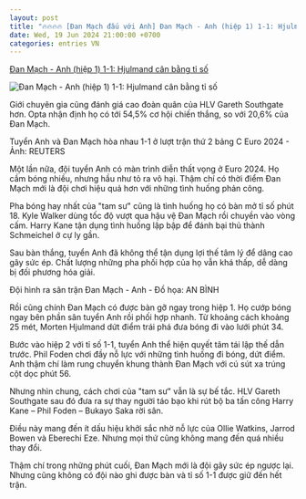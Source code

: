 ```yaml
---
layout: post
title: "🔥🔥🔥🔥 [Đan Mạch đấu với Anh] Đan Mạch - Anh (hiệp 1) 1-1: Hjulmand cân bằng tỉ số"
date: Wed, 19 Jun 2024 21:00:00 +0700
categories: entries VN
---
```

[Đan Mạch - Anh (hiệp 1) 1-1: Hjulmand cân bằng tỉ số](https://tuoitre.vn/dan-mach-anh-hiep-1-1-1-hjulmand-can-bang-ti-so-20240620175357962.htm)

![Đan Mạch - Anh (hiệp 1) 1-1: Hjulmand cân bằng tỉ số](https://cdn1.tuoitre.vn/zoom/600_315/471584752817336320/2024/6/21/dan-mach-tuyen-anh-euro-2024-7-17189045942921386718609-345-0-1392-2000-crop-17189047546261742619108.jpg)

Giới chuyên gia cũng đánh giá cao đoàn quân của HLV Gareth Southgate hơn. Opta nhận định họ có tới 54,5% cơ hội chiến thắng, so với 20,6% của Đan Mạch.

Tuyển Anh và Đan Mạch hòa nhau 1-1 ở lượt trận thứ 2 bảng C Euro 2024 - Ảnh: REUTERS

Một lần nữa, đội tuyển Anh có màn trình diễn thất vọng ở Euro 2024. Họ cầm bóng nhiều, nhưng hầu như tỏ ra vô hại. Thậm chí có thời điểm Đan Mạch mới là đội chơi hiệu quả hơn với những tình huống phản công.

Pha bóng hay nhất của "tam sư" cũng là tình huống họ có bàn mở tỉ số phút 18. Kyle Walker dùng tốc độ vượt qua hậu vệ Đan Mạch rồi chuyền vào vòng cấm. Harry Kane tận dụng tình huống lập bập để đánh bại thủ thành Schmeichel ở cự ly gần.

Sau bàn thắng, tuyển Anh đã không thể tận dụng lợi thế tâm lý để dâng cao gây sức ép. Chất lượng những pha phối hợp của họ vẫn khá thấp, dễ dàng bị đối phương hóa giải.

Đội hình ra sân trận Đan Mạch - Anh - Đồ họa: AN BÌNH

Rồi cũng chính Đan Mạch có được bàn gỡ ngay trong hiệp 1. Họ cướp bóng ngay bên phần sân tuyển Anh rồi phối hợp nhanh. Từ khoảng cách khoảng 25 mét, Morten Hjulmand dứt điểm trái phá đưa bóng đi vào lưới phút 34.

Bước vào hiệp 2 với tỉ số 1-1, tuyển Anh thể hiện quyết tâm tái lập thế dẫn trước. Phil Foden chơi đầy nỗ lực với những tình huống đi bóng, dứt điểm. Anh thậm chí làm rung chuyển khung thành Đan Mạch với cú sút xa trúng cột dọc phút 56.

Nhưng nhìn chung, cách chơi của "tam sư" vẫn là sự bế tắc. HLV Gareth Southgate sau đó đưa ra sự thay người táo bạo khi rút bộ ba tấn công Harry Kane – Phil Foden – Bukayo Saka rời sân.

Điều này mang đến ít dấu hiệu khởi sắc nhờ nỗ lực của Ollie Watkins, Jarrod Bowen và Eberechi Eze. Nhưng mọi thứ cũng không mang đến quá nhiều thay đổi.

Thậm chí trong những phút cuối, Đan Mạch mới là đội gây sức ép ngược lại. Nhưng cũng không có đội nào ghi được bàn và tỉ số 1-1 được giữ đến hết trận.

